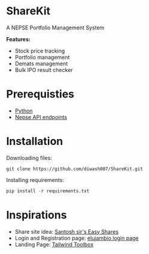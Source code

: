 # ShareKit
A NEPSE Portfolio Management System

**Features:**
 - Stock price tracking
 - Portfolio management
 - Demats management
 - Bulk IPO result checker

# Prerequisties

 - [Python](https://www.python.org/)
 - [Nepse API endpoints](https://bishaludas.github.io/NEPSE-Api)

# Installation
Downloading files:
```
git clone https://github.com/diwash007/ShareKit.git
```
Installing requirements:
```py
pip install -r requirements.txt
```

# Inspirations
- Share site idea: [Santosh sir's Easy Shares](https://shares.santoshb.com.np/)
- Login and Registration page: [elujambio login page](https://codepen.io/elujambio/pen/yjwzGP)
- Landing Page: [Tailwind Toolbox](https://www.tailwindtoolbox.com/templates/landing-page)
